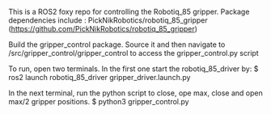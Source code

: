 This is a ROS2 foxy repo for controlling the Robotiq_85 gripper.
Package dependencies include : PickNikRobotics/robotiq_85_gripper (https://github.com/PickNikRobotics/robotiq_85_gripper)

Build the gripper_control package. Source it and then navigate to <workspace>/src/gripper_control/gripper_control to access the gripper_control.py script

To run, open two terminals. In the first one start the robotiq_85_driver by:
$ ros2 launch robotiq_85_driver gripper_driver.launch.py

In the next terminal, run the python script to close, ope max, close and open max/2 gripper positions. 
$ python3 gripper_control.py
